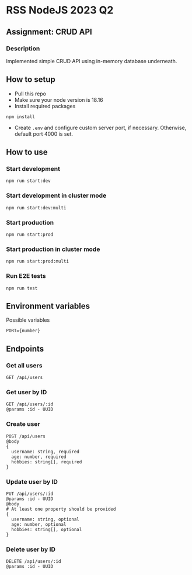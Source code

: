 # RSS NodeJS 2023 Q2
## Assignment: CRUD API
### Description

Implemented simple CRUD API using in-memory database underneath.

## How to setup
- Pull this repo
- Make sure your node version is 18.16
- Install required packages
```
npm install
```
- Create `.env` and configure custom server port, if necessary. Otherwise, default port 4000 is set.

## How to use
### Start development
```
npm run start:dev
```
### Start development in cluster mode
```
npm run start:dev:multi
```
### Start production
```
npm run start:prod
```
### Start production in cluster mode
```
npm run start:prod:multi
```

### Run E2E tests
```
npm run test
```

## Environment variables
Possible variables
```
PORT={number}
```

## Endpoints
### Get all users
```
GET /api/users
```
### Get user by ID
```
GET /api/users/:id
@params :id - UUID
```
### Create user
```
POST /api/users
@body
{
  username: string, required
  age: number, required
  hobbies: string[], required
}
```
### Update user by ID
```
PUT /api/users/:id
@params :id - UUID
@body
# At least one property should be provided
{
  username: string, optional
  age: number, optional
  hobbies: string[], optional
}
```
### Delete user by ID
```
DELETE /api/users/:id
@params :id - UUID
```